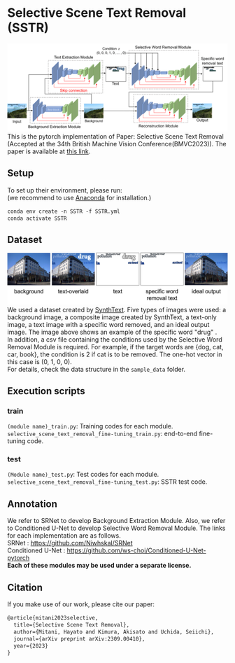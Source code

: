 # Selective Scene Text Removal (SSTR)
![model](./image/model-1.png)
This is the pytorch implementation of Paper: Selective Scene Text Removal (Accepted at the 34th British Machine Vision Conference(BMVC2023)).
The paper is available at [this link](https://arxiv.org/abs/2309.00410).

## Setup
To set up their environment, please run:  
(we recommend to use [Anaconda](https://www.anaconda.com/) for installation.)
```
conda env create -n SSTR -f SSTR.yml
conda activate SSTR
```

## Dataset
![data](./image/synthtext.png)
We used a dataset created by [SynthText](https://github.com/ankush-me/SynthText).
Five types of images were used: a background image, a composite image created by SynthText, a text-only image, a text image with a specific word removed, and an ideal output image.
The image above shows an example of the specific word "drug" .  
In addition, a csv file containing the conditions used by the Selective Word Removal Module is required.
For example, if the target words are {dog, cat, car, book}, the condition is 2 if cat is to be removed.
The one-hot vector in this case is (0, 1, 0, 0).  
For details, check the data structure in the `sample_data` folder.

## Execution scripts
### train
`(module name)_train.py`: Training codes for each module.  
`selective_scene_text_removal_fine-tuning_train.py`: end-to-end fine-tuning code.

### test
`(Module name)_test.py`: Test codes for each module.  
`selective_scene_text_removal_fine-tuning_test.py`: SSTR test code.

## Annotation
We refer to SRNet to develop Background Extraction Module. Also, we refer to Conditioned U-Net to develop Selective Word Removal Module. The links for each implementation are as follows.  
SRNet : https://github.com/Niwhskal/SRNet  
Conditioned U-Net : https://github.com/ws-choi/Conditioned-U-Net-pytorch  
**Each of these modules may be used under a separate license.**

## Citation
If you make use of our work, please cite our paper:
```
@article{mitani2023selective,
  title={Selective Scene Text Removal},
  author={Mitani, Hayato and Kimura, Akisato and Uchida, Seiichi},
  journal={arXiv preprint arXiv:2309.00410},
  year={2023}
}
```
